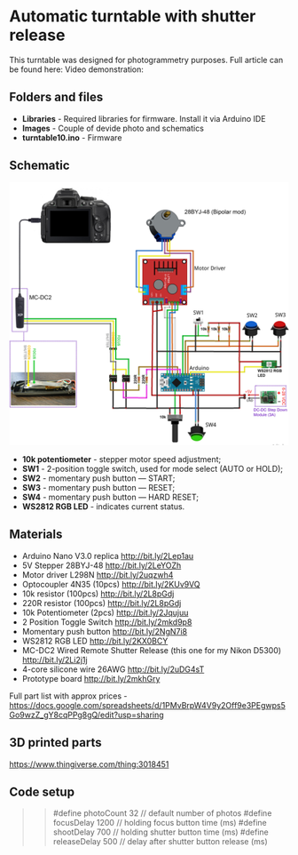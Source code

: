 # Automatic turntable with shutter release

This turntable was designed for photogrammetry purposes. 
Full article can be found here: 
Video demonstration:

## Folders and files
- **Libraries** - Required libraries for firmware. Install it via Arduino IDE
- **Images** - Couple of devide photo and schematics
- **turntable10.ino** - Firmware

## Schematic
![Schematic](https://github.com/VitaliiUspalenko/Turntable_v1.0/blob/master/Images/fig1.jpg)

- **10k potentiometer** - stepper motor speed adjustment;
- **SW1** - 2-position toggle switch, used for mode select (AUTO or HOLD);
- **SW2** - momentary push button — START;
- **SW3** - momentary push button — RESET;
- **SW4** - momentary push button — HARD RESET;
- **WS2812 RGB LED** - indicates current status.

## Materials
* Arduino Nano V3.0 replica http://bit.ly/2Lep1au
* 5V Stepper 28BYJ-48 http://bit.ly/2LeYOZh
* Motor driver L298N http://bit.ly/2uqzwh4
* Optocoupler 4N35 (10pcs) http://bit.ly/2KUv9VQ
* 10k resistor (100pcs) http://bit.ly/2L8pGdj
* 220R resistor (100pcs) http://bit.ly/2L8pGdj
* 10k Potentiometer (2pcs) http://bit.ly/2Jqujuu
* 2 Position Toggle Switch http://bit.ly/2mkd9p8
* Momentary push button http://bit.ly/2NgN7i8
* WS2812 RGB LED http://bit.ly/2KX0BCY
* MC-DC2 Wired Remote Shutter Release (this one for my Nikon D5300) http://bit.ly/2Li2j1j
* 4-core silicone wire 26AWG http://bit.ly/2uDG4sT
* Prototype board http://bit.ly/2mkhGry

Full part list with approx prices - https://docs.google.com/spreadsheets/d/1PMvBrpW4V9y2Off9e3PEgwps5Go9wzZ_gY8cqPPg8gQ/edit?usp=sharing

## 3D printed parts
 https://www.thingiverse.com/thing:3018451

## Code setup
>> #define photoCount 32         // default number of photos 
>> #define focusDelay 1200       // holding focus button time (ms) 
>> #define shootDelay 700        // holding shutter button time (ms) 
>> #define releaseDelay 500      // delay after shutter button release (ms) 

  
  
